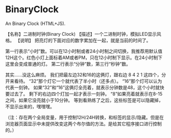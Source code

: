 # BinaryClock
An Binary Clock (HTML+JS).

【名称】二进制时钟(Binary Clock)
【描述】一个二进制时钟，模拟LED显示风格。
【说明】
把亮灯的下面对应的数字累加在一起，就是当前的时间了。

第一行表示“小时”数。可以在12小时制或者24小时制之间切换，我推荐用默认值12H这个。红色小灯上面标着AM或者PM，只在12小时制下显示。在24小时制下这里会变成普通的灯。
第二行表示“分钟”数，第三行“秒钟”数。

其实……没这么麻烦。
我们把最左边32和16的这俩灯，跟右边 8 4 2 1 这四个，分开来看待。
“32”那个灯它一个就代表了半小时（还多点）。
“16”那个灯可以认为代表一刻钟。
如果“32”和“16”这俩灯全亮着，就表示分钟数是48，这个小时就快要过去了。
剩下的右边四个灯加一起才表示一刻钟。
“8”如果亮着就表示在8-15之间，如果它没亮就小于10分钟。
等到看熟练了之后，这些标签是可以隐藏掉，不显示出来的，嘿嘿嘿。

（注：存在两个全局变量，用于控制12H/24H转换，和标签的显示/隐藏。但是在浏览器页面显示中未提供改变这两个布尔值的方法。是给其它程序接口进行控制的。）
